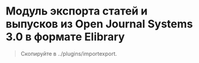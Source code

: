 # Модуль экспорта статей и выпусков из Open Journal Systems 3.0 в формате Elibrary 

> Скопируйте в ../plugins/importexport. 
